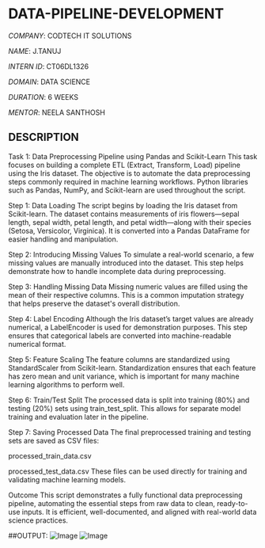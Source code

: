 # DATA-PIPELINE-DEVELOPMENT

*COMPANY*: CODTECH IT SOLUTIONS

*NAME*: J.TANUJ

*INTERN ID*: CT06DL1326

*DOMAIN*: DATA SCIENCE

*DURATION*: 6 WEEKS

*MENTOR*: NEELA SANTHOSH

## DESCRIPTION
Task 1: Data Preprocessing Pipeline using Pandas and Scikit-Learn
This task focuses on building a complete ETL (Extract, Transform, Load) pipeline using the Iris dataset. The objective is to automate the data preprocessing steps commonly required in machine learning workflows. Python libraries such as Pandas, NumPy, and Scikit-learn are used throughout the script.

Step 1: Data Loading
The script begins by loading the Iris dataset from Scikit-learn. The dataset contains measurements of iris flowers—sepal length, sepal width, petal length, and petal width—along with their species (Setosa, Versicolor, Virginica). It is converted into a Pandas DataFrame for easier handling and manipulation.

Step 2: Introducing Missing Values
To simulate a real-world scenario, a few missing values are manually introduced into the dataset. This step helps demonstrate how to handle incomplete data during preprocessing.

Step 3: Handling Missing Data
Missing numeric values are filled using the mean of their respective columns. This is a common imputation strategy that helps preserve the dataset's overall distribution.

Step 4: Label Encoding
Although the Iris dataset’s target values are already numerical, a LabelEncoder is used for demonstration purposes. This step ensures that categorical labels are converted into machine-readable numerical format.

Step 5: Feature Scaling
The feature columns are standardized using StandardScaler from Scikit-learn. Standardization ensures that each feature has zero mean and unit variance, which is important for many machine learning algorithms to perform well.

Step 6: Train/Test Split
The processed data is split into training (80%) and testing (20%) sets using train_test_split. This allows for separate model training and evaluation later in the pipeline.

Step 7: Saving Processed Data
The final preprocessed training and testing sets are saved as CSV files:

processed_train_data.csv

processed_test_data.csv
These files can be used directly for training and validating machine learning models.

Outcome
This script demonstrates a fully functional data preprocessing pipeline, automating the essential steps from raw data to clean, ready-to-use inputs. It is efficient, well-documented, and aligned with real-world data science practices. 

##OUTPUT:
![Image](https://github.com/user-attachments/assets/667ce2bc-406a-40fb-ad09-e3e1e1074afd)
![Image](https://github.com/user-attachments/assets/1b2a9f24-dd14-494b-a995-b4c86a6f5afa)




